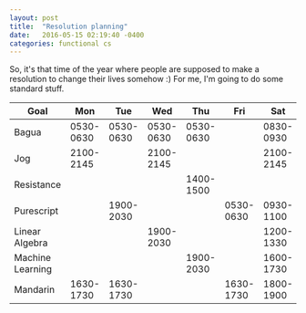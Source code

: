 ```yaml
---
layout: post
title:  "Resolution planning"
date:   2016-05-15 02:19:40 -0400
categories: functional cs
---
```

So, it's that time of the year where people are supposed to make a resolution to change their lives somehow :)  For me,
I'm going to do some standard stuff.

| Goal               | Mon       | Tue       | Wed       | Thu       | Fri       | Sat       | Sun       |
|--------------------|-----------|-----------|-----------|-----------|-----------|-----------|-----------|
| Bagua              | 0530-0630 | 0530-0630 | 0530-0630 | 0530-0630 |           | 0830-0930 | 0830-0930 |
| Jog                | 2100-2145 |           | 2100-2145 |           |           | 2100-2145 |           |
| Resistance         |           |           |           | 1400-1500 |           |           | 1400-1500 |
| Purescript         |           | 1900-2030 |           |           | 0530-0630 | 0930-1100 | 0930-1100 |
| Linear Algebra     |           |           | 1900-2030 |           |           | 1200-1330 | 1200-1330 |
| Machine Learning   |           |           |           | 1900-2030 |           | 1600-1730 | 1600-1730 |
| Mandarin           | 1630-1730 | 1630-1730 |           |           | 1630-1730 | 1800-1900 | 1800-1900 |
